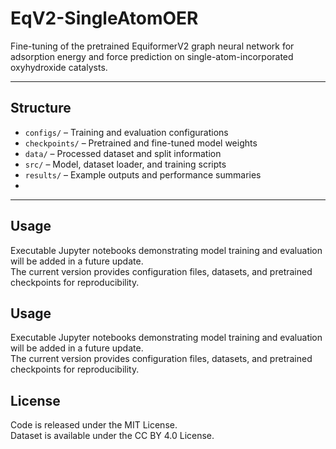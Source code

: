 # EqV2-SingleAtomOER

Fine-tuning of the pretrained EquiformerV2 graph neural network for adsorption energy and force prediction on single-atom-incorporated oxyhydroxide catalysts.

---
## Structure
- `configs/` – Training and evaluation configurations  
- `checkpoints/` – Pretrained and fine-tuned model weights  
- `data/` – Processed dataset and split information  
- `src/` – Model, dataset loader, and training scripts  
- `results/` – Example outputs and performance summaries
- 
---
## Usage
Executable Jupyter notebooks demonstrating model training and evaluation will be added in a future update.  
The current version provides configuration files, datasets, and pretrained checkpoints for reproducibility.

## Usage
Executable Jupyter notebooks demonstrating model training and evaluation will be added in a future update.  
The current version provides configuration files, datasets, and pretrained checkpoints for reproducibility.

## License
Code is released under the MIT License.  
Dataset is available under the CC BY 4.0 License.
